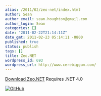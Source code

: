 ```yaml
---
alias: /2011/02/zeo-net/index.html
author: Sean
author_email: sean.houghton@gmail.com
author_login: Sean
categories: []
date: "2011-02-22T21:14:11Z"
date_gmt: 2011-02-23 05:14:11 -0800
published: true
status: publish
tags: []
title: Zeo.NET
wordpress_id: 693
wordpress_url: http://www.cerebiggum.com/
---
```

[Download Zeo.NET](http://cerebiggum.com/deploy/zeo.net/Zeo.NET.zip)
Requires .NET 4.0

[![GitHub]({{site.url_root}}/media/2011/02/github.png)](https://github.com/seanhoughton/Zeo.NET)
